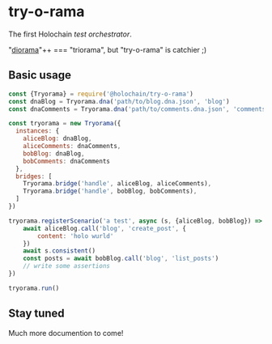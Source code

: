 # try-o-rama

The first Holochain *test orchestrator*. 

"[diorama](https://github.com/holochain/diorama)"++ === "triorama", but "try-o-rama" is catchier ;)

## Basic usage

```js
const {Tryorama} = require('@holochain/try-o-rama')
const dnaBlog = Tryorama.dna('path/to/blog.dna.json', 'blog')
const dnaComments = Tryorama.dna('path/to/comments.dna.json', 'comments')

const tryorama = new Tryorama({
  instances: {
    aliceBlog: dnaBlog,
    aliceComments: dnaComments,
    bobBlog: dnaBlog,
    bobComments: dnaComments
  },
  bridges: [
    Tryorama.bridge('handle', aliceBlog, aliceComments),
    Tryorama.bridge('handle', bobBlog, bobComments),
  ]
})

tryorama.registerScenario('a test', async (s, {aliceBlog, bobBlog}) => {
    await aliceBlog.call('blog', 'create_post', {
        content: 'holo wurld'
    })
    await s.consistent()
    const posts = await bobBlog.call('blog', 'list_posts')
    // write some assertions
})

tryorama.run()

```

## Stay tuned

Much more documention to come!